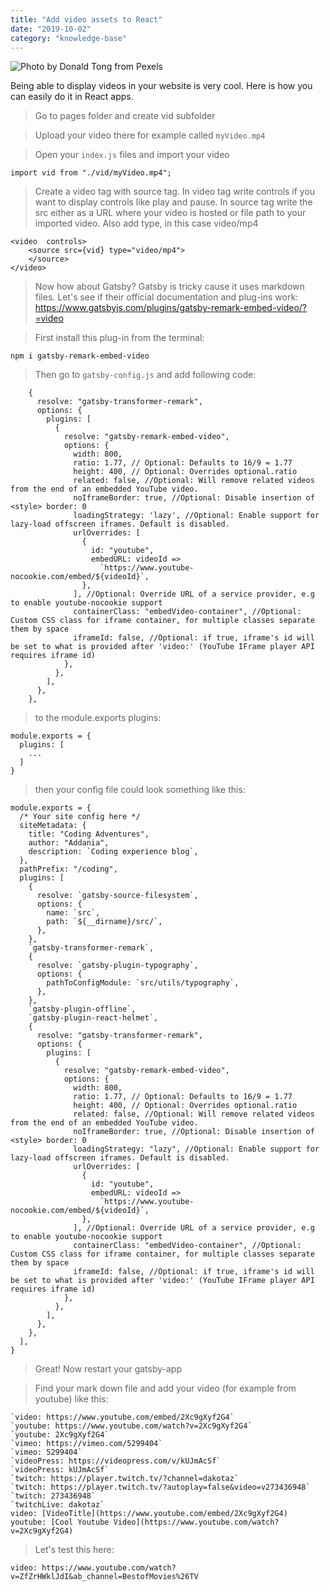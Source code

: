 ```yaml
---
title: "Add video assets to React"
date: "2019-10-02"
category: "knowledge-base"
---
```


![](https://i.imgur.com/WSj6CoM.jpg "Photo by Donald Tong from Pexels")

Being able to display videos in your website is very cool. Here is how you can easily do it in React apps.

> Go to pages folder and create vid subfolder

> Upload your video there for example called <code>myVideo.mp4</code>

> Open your <code>index.js</code> files and import your video

```
import vid from "./vid/myVideo.mp4";
```

> Create a video tag with source tag. In video tag write controls if you want to display controls like play and pause. In source tag write the src either as a URL where your video is hosted or file path to your imported video. Also add type, in this case video/mp4

```
<video  controls>
    <source src={vid} type="video/mp4">
    </source>
</video>
```

> Now how about Gatsby? Gatsby is tricky cause it uses markdown files. Let's see if their official documentation and plug-ins work: https://www.gatsbyjs.com/plugins/gatsby-remark-embed-video/?=video

> First install this plug-in from the terminal:

```
npm i gatsby-remark-embed-video
```

> Then go to `gatsby-config.js` and add following code:

```
    {
      resolve: "gatsby-transformer-remark",
      options: {
        plugins: [
          {
            resolve: "gatsby-remark-embed-video",
            options: {
              width: 800,
              ratio: 1.77, // Optional: Defaults to 16/9 = 1.77
              height: 400, // Optional: Overrides optional.ratio
              related: false, //Optional: Will remove related videos from the end of an embedded YouTube video.
              noIframeBorder: true, //Optional: Disable insertion of <style> border: 0
              loadingStrategy: 'lazy', //Optional: Enable support for lazy-load offscreen iframes. Default is disabled.
              urlOverrides: [
                {
                  id: "youtube",
                  embedURL: videoId =>
                    `https://www.youtube-nocookie.com/embed/${videoId}`,
                },
              ], //Optional: Override URL of a service provider, e.g to enable youtube-nocookie support
              containerClass: "embedVideo-container", //Optional: Custom CSS class for iframe container, for multiple classes separate them by space
              iframeId: false, //Optional: if true, iframe's id will be set to what is provided after 'video:' (YouTube IFrame player API requires iframe id)
            },
          },
        ],
      },
    },
```

> to the module.exports plugins:

```
module.exports = {
  plugins: [
    ...
  ]
}
```

> then your config file could look something like this:

```
module.exports = {
  /* Your site config here */
  siteMetadata: {
    title: "Coding Adventures",
    author: "Addania",
    description: `Coding experience blog`,
  },
  pathPrefix: "/coding",
  plugins: [
    {
      resolve: `gatsby-source-filesystem`,
      options: {
        name: `src`,
        path: `${__dirname}/src/`,
      },
    },
    `gatsby-transformer-remark`,
    {
      resolve: `gatsby-plugin-typography`,
      options: {
        pathToConfigModule: `src/utils/typography`,
      },
    },
    `gatsby-plugin-offline`,
    `gatsby-plugin-react-helmet`,
    {
      resolve: "gatsby-transformer-remark",
      options: {
        plugins: [
          {
            resolve: "gatsby-remark-embed-video",
            options: {
              width: 800,
              ratio: 1.77, // Optional: Defaults to 16/9 = 1.77
              height: 400, // Optional: Overrides optional.ratio
              related: false, //Optional: Will remove related videos from the end of an embedded YouTube video.
              noIframeBorder: true, //Optional: Disable insertion of <style> border: 0
              loadingStrategy: "lazy", //Optional: Enable support for lazy-load offscreen iframes. Default is disabled.
              urlOverrides: [
                {
                  id: "youtube",
                  embedURL: videoId =>
                    `https://www.youtube-nocookie.com/embed/${videoId}`,
                },
              ], //Optional: Override URL of a service provider, e.g to enable youtube-nocookie support
              containerClass: "embedVideo-container", //Optional: Custom CSS class for iframe container, for multiple classes separate them by space
              iframeId: false, //Optional: if true, iframe's id will be set to what is provided after 'video:' (YouTube IFrame player API requires iframe id)
            },
          },
        ],
      },
    },
  ],
}
```

> Great! Now restart your gatsby-app

> Find your mark down file and add your video (for example from youtube) like this:

```
`video: https://www.youtube.com/embed/2Xc9gXyf2G4`
`youtube: https://www.youtube.com/watch?v=2Xc9gXyf2G4`
`youtube: 2Xc9gXyf2G4`
`vimeo: https://vimeo.com/5299404`
`vimeo: 5299404`
`videoPress: https://videopress.com/v/kUJmAcSf`
`videoPress: kUJmAcSf`
`twitch: https://player.twitch.tv/?channel=dakotaz`
`twitch: https://player.twitch.tv/?autoplay=false&video=v273436948`
`twitch: 273436948`
`twitchLive: dakotaz`
video: [VideoTitle](https://www.youtube.com/embed/2Xc9gXyf2G4) youtube: [Cool Youtube Video](https://www.youtube.com/watch?v=2Xc9gXyf2G4)
```

> Let's test this here:

`video: https://www.youtube.com/watch?v=ZfZrHWklJdI&ab_channel=BestofMovies%26TV`
